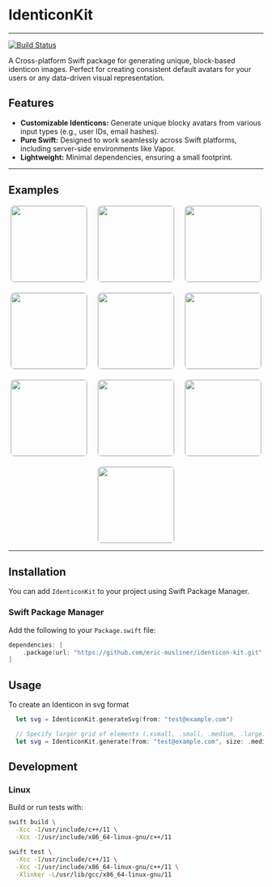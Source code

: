 # IdenticonKit

---
[![Build Status][ci-svg]][ci-url]

A Cross-platform Swift package for generating unique, block-based identicon images. Perfect for creating consistent default avatars for your users or any data-driven visual representation.

## Features

* **Customizable Identicons:** Generate unique blocky avatars from various input types (e.g., user IDs, email hashes).
* **Pure Swift:** Designed to work seamlessly across Swift platforms, including server-side environments like Vapor.
* **Lightweight:** Minimal dependencies, ensuring a small footprint.

---

## Examples

<div style="display: flex; flex-wrap: wrap; justify-content: center; gap: 20px;">
  <img src="https://github.com/user-attachments/assets/0124772a-7171-4535-b718-ee7eab81f28a" style="width: 150px; height: auto; border: 1px solid #ccc; border-radius: 8px;">
  <img src="https://github.com/user-attachments/assets/4b018104-de0c-499c-bc82-d7d52258af3d" style="width: 150px; height: auto; border: 1px solid #ccc; border-radius: 8px;">
  <img src="https://github.com/user-attachments/assets/340994f9-5063-4cd2-9f7d-962ab9427a8a" style="width: 150px; height: auto; border: 1px solid #ccc; border-radius: 8px;">
  <img src="https://github.com/user-attachments/assets/0ec2a7a4-e375-4497-988c-af57ec7b2e48" style="width: 150px; height: auto; border: 1px solid #ccc; border-radius: 8px;">
  <img src="https://github.com/user-attachments/assets/d05e9fd2-ea33-42f4-aeda-832080125786" style="width: 150px; height: auto; border: 1px solid #ccc; border-radius: 8px;">
  <img src="https://github.com/user-attachments/assets/41100c8d-e709-4a69-85a3-5860a99c08ce" style="width: 150px; height: auto; border: 1px solid #ccc; border-radius: 8px;">
  <img src="https://github.com/user-attachments/assets/201395ed-bc62-4c34-b270-99aa0f95d03a" style="width: 150px; height: auto; border: 1px solid #ccc; border-radius: 8px;">
  <img src="https://github.com/user-attachments/assets/38c17324-5c13-49a2-86cb-6cbb73e50515" style="width: 150px; height: auto; border: 1px solid #ccc; border-radius: 8px;">
  <img src="https://github.com/user-attachments/assets/6d8234d7-2833-4d1c-a5c8-8f36822c14ee" style="width: 150px; height: auto; border: 1px solid #ccc; border-radius: 8px;">
  <img src="https://github.com/user-attachments/assets/4f0b537d-e54d-4ec2-8bcd-0bb6bf5df5c9" style="width: 150px; height: auto; border: 1px solid #ccc; border-radius: 8px;">
</div>

---

## Installation

You can add `IdenticonKit` to your project using Swift Package Manager.

### Swift Package Manager

Add the following to your `Package.swift` file:

```swift
dependencies: [
    .package(url: "https://github.com/eric-musliner/identicon-kit.git", from: "1.2.0")
]
```

## Usage

To create an Identicon in svg format

```swift
  let svg = IdenticonKit.generateSvg(from: "test@example.com")

  // Specify larger grid of elements (.xsmall, .small, .medium, .large)
  let svg = IdenticonKit.generate(from: "test@example.com", size: .medium)
```

## Development

### Linux

Build or run tests with:

```bash
swift build \
  -Xcc -I/usr/include/c++/11 \
  -Xcc -I/usr/include/x86_64-linux-gnu/c++/11
```

```bash
swift test \
  -Xcc -I/usr/include/c++/11 \
  -Xcc -I/usr/include/x86_64-linux-gnu/c++/11 \
  -Xlinker -L/usr/lib/gcc/x86_64-linux-gnu/11
```

<!-- Badges -->
[ci-svg]: https://github.com/eric-musliner/identicon-kit/actions/workflows/ci.yml/badge.svg
[ci-url]: https://github.com/eric-musliner/identicon-kit/actions/workflows/ci.yml

